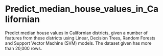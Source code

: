# Predict_median_house_values_in_Californian

Predict median house values in Californian districts, given a number of features from these districts using Linear, Decision Trees, Random Forests and Support Vector Machine (SVM) models. The dataset given has more than 20,000 rows.
